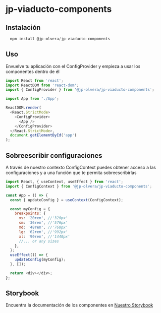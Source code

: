 # jp-viaducto-components

## Instalación

```js
  npm install @jp-olvera/jp-viaducto-components
```

## Uso

Envuelve tu aplicación con el ConfigProvider y empieza a usar los componentes dentro de él

```js
import React from 'react';
import ReactDOM from 'react-dom';
import { ConfigProvider } from '@jp-olvera/jp-viaducto-components';

import App from './App';

ReactDOM.render(
  <React.StrictMode>
    <ConfigProvider>
      <App />
    </ConfigProvider>
  </React.StrictMode>,
  document.getElementById('app')
);
```

## Sobreescribir configuraciones

A través de nuestro contexto ConfigContext puedes obtener acceso a las configuraciones y a una función que te permita sobreescribirlas

```js
import React, { useContext, useEffect } from 'react';
import { ConfigContext } from '@jp-olvera/jp-viaducto-components';

const App = () => {
  const { updateConfig } = useContext(ConfigContext);

  const myConfig = {
    breakpoints: {
      xs: '20rem', //'320px'
      sm: '36rem', //'576px'
      md: '48rem', //'768px'
      lg: '62rem', //'992px'
      xl: '90rem', //'1440px'
      //... or any sizes
    },
  };
  useEffect(() => {
    updateConfig(myConfig);
  }, []);

  return <div></div>;
};
```

## Storybook

Encuentra la documentación de los componentes en [Nuestro Storybook](https://jp-olvera.github.io/jp-viaducto-components/?path=/story/andamio-cells-anchor--default)
